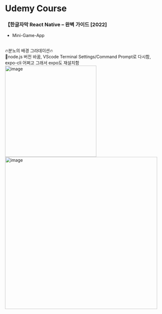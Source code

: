 # Udemy Course
### 【한글자막 React Native – 완벽 가이드 [2022]

- Mini-Game-App
<br>
🔥분노의 배경 그라데이션🔥
<br>
📌node.js 버전 바꿈, VScode Terminal Settings/Command Prompt로 다시함, expo-cli 어쩌고 그래서 expo도 재설치함
<img width="300" alt="image" src="https://user-images.githubusercontent.com/59243729/202198956-4fda4f3c-7190-442f-ac35-d48a01dca0d0.png">
<img width="500" alt="image" src="https://user-images.githubusercontent.com/59243729/202198177-ef648e8c-d9db-433b-90ee-89e023152d11.png">


